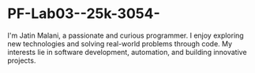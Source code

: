 # PF-Lab03--25k-3054-
I'm Jatin Malani, a passionate and curious programmer. I enjoy exploring new technologies and solving real-world problems through code. My interests lie in software development, automation, and building innovative projects.
